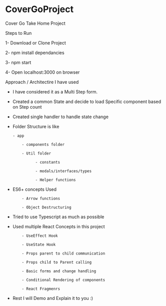 # CoverGoProject
Cover Go Take Home Project

Steps to Run 

1- Download or Clone Project


2- npm install dependancies


3- npm start


4- Open localhost:3000 on browser


Approach / Architectire I have used 

- I have considered it as a Multi Step form.
- Created a common State and decide to load Specific component based on Step count
- Created single handler to handle state change
- Folder Structure is like

      - app

          - components folder

          - Util folder

                - constants

                - modals/interfaces/types

                - Helper functions 

- ES6+ concepts Used

          - Arrow functions

          - Object Destructuring

- Tried to use Typescript as much as possible
- Used multiple React Concepts in this project 

          - UseEffect Hook

          - UseState Hook

          - Props parent to child communication

          - Props child to Parent calling

          - Basic forms and change handling

          - Conditional Rendering of components

          - React Fragmenrs
 
 - Rest I will Demo and Explain it to you :)
